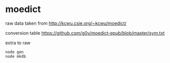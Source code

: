 moedict
=======
raw data taken from 
http://kcwu.csie.org/~kcwu/moedict/

conversion table
https://github.com/g0v/moedict-epub/blob/master/sym.txt

extra to raw

    node gen
    node mkdb